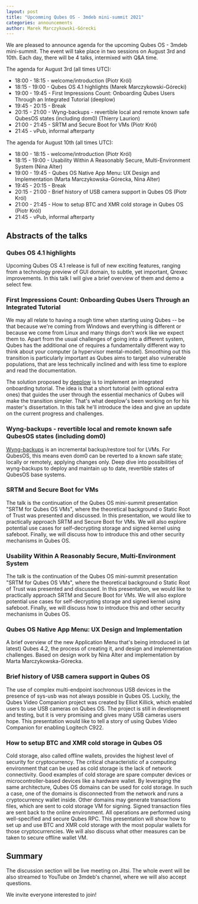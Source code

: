 ```yaml
---
layout: post
title: "Upcomming Qubes OS - 3mdeb mini-summit 2021"
categories: announcements
author: Marek Marczykowski-Górecki
---
```


We are pleased to announce agenda for the upcoming Qubes OS - 3mdeb
mini-summit. The event will take place in two sessions on August 3rd and 10th.
Each day, there will be 4 talks, intermixed with Q&A time.

The agenda for August 3rd (all times UTC):

- 18:00 - 18:15 - welcome/introduction (Piotr Król)
- 18:15 - 19:00 - Qubes OS 4.1 highlights (Marek Marczykowski-Górecki)
- 19:00 - 19:45 - First Impressions Count: Onboarding Qubes Users Through an Integrated Tutorial (deeplow)
- 19:45 - 20:15 - Break
- 20:15 - 21:00 - Wyng-backups - revertible local and remote known safe QubesOS states (including dom0) (Thierry Laurion)
- 21:00 - 21:45 - SRTM and Secure Boot for VMs (Piotr Król)
- 21:45 - vPub, informal afterparty

The agenda for August 10th (all times UTC):

- 18:00 - 18:15 - welcome/introduction (Piotr Król)
- 18:15 - 19:00 - Usability Within A Reasonably Secure, Multi-Environment System (Nina Alter)
- 19:00 - 19:45 - Qubes OS Native App Menu: UX Design and Implementation (Marta Marczykowska-Górecka, Nina Alter)
- 19:45 - 20:15 - Break
- 20:15 - 21:00 - Brief history of USB camera support in Qubes OS (Piotr Król)
- 21:00 - 21:45 - How to setup BTC and XMR cold storage in Qubes OS (Piotr Król)
- 21:45 - vPub, informal afterparty

## Abstracts of the talks

### Qubes OS 4.1 highlights

Upcoming Qubes OS 4.1 release is full of new exciting features, ranging from a
technology preview of GUI domain, to subtle, yet important, Qrexec
improvements. In this talk I will give a brief overview of them and demo a
select few.

### First Impressions Count: Onboarding Qubes Users Through an Integrated Tutorial

We may all relate to having a rough time when starting using Qubes -- be that
because we're coming from Windows and everything is different or because we
come from Linux and many things don't work like we expect them to. Apart from
the usual challenges of going into a different system, Qubes has the additional
one of requires a fundamentally different way to think about your computer (a
hypervisor mental-model). Smoothing out this transition is particularly
important as Qubes aims to target also vulnerable populations, that are less
technically inclined and with less time to explore and read the documentation.

The solution proposed by [deeplow](https://www.qubes-os.org/team/#deeplow) is
to implement an integrated onboarding tutorial. The idea is that a short
tutorial (with optional extra ones) that guides the user through the essential
mechanics of Qubes will make the transition simpler. That's what deeplow's been
working on for his master's dissertation. In this talk he'll introduce the idea
and give an update on the current progress and challenges.

### Wyng-backups - revertible local and remote known safe QubesOS states (including dom0)

[Wyng-backups](https://github.com/tasket/wyng-backup) is an incremental
backup/restore tool for LVMs. For QubesOS, this means even dom0 can be reverted
to a known safe state; locally or remotely, applying changes only. Deep dive
into possibilities of wyng-backups to deploy and maintain up to date,
revertible states of QubesOS base systems.

### SRTM and Secure Boot for VMs

The talk is the continuation of the Qubes OS mini-summit presentation
"SRTM for Qubes OS VMs", where the theoretical background o Static Root
of Trust was presented and discussed. In this presentation, we would
like to practically approach SRTM and Secure Boot for VMs. We will also
explore potential use cases for self-decrypting storage and signed
kernel using safeboot. Finally, we will discuss how to introduce this
and other security mechanisms in Qubes OS.

### Usability Within A Reasonably Secure, Multi-Environment System

The talk is the continuation of the Qubes OS mini-summit presentation
"SRTM for Qubes OS VMs", where the theoretical background o Static Root
of Trust was presented and discussed. In this presentation, we would
like to practically approach SRTM and Secure Boot for VMs. We will also
explore potential use cases for self-decrypting storage and signed
kernel using safeboot. Finally, we will discuss how to introduce this
and other security mechanisms in Qubes OS.

### Qubes OS Native App Menu: UX Design and Implementation

A brief overview of the new Application Menu that's being introduced in (at
latest) Qubes 4.2, the process of creating it, and design and
implementation challenges. Based on design work by Nina Alter and
implementation by Marta Marczykowska-Górecka.

### Brief history of USB camera support in Qubes OS

The use of complex multi-endpoint isochronous USB devices in the
presence of sys-usb was not always possible in Qubes OS. Luckily, the
Qubes Video Companion project was created by Elliot Killick, which
enabled users to use USB cameras on Qubes OS. The project is still in
development and testing, but it is very promising and gives many USB
cameras users hope. This presentation would like to tell a story of
using Qubes Video Companion for enabling Logitech C922.

### How to setup BTC and XMR cold storage in Qubes OS

Cold storage, also called offline wallets, provides the highest level of
security for cryptocurrency. The critical characteristic of a computing
environment that can be used as cold storage is the lack of network
connectivity. Good examples of cold storage are spare computer devices
or microcontroller-based devices like a hardware wallet. By leveraging
the same architecture, Qubes OS domains can be used for cold storage. In
such a case, one of the domains is disconnected from the network and
runs a cryptocurrency wallet inside. Other domains may generate
transactions files, which are sent to cold storage VM for signing.
Signed transaction files are sent back to the online environment. All
operations are performed using well-specified and secure Qubes RPC. This
presentation will show how to set up and use BTC and XMR cold storage
with the most popular wallets for those cryptocurrencies. We will also
discuss what other measures can be taken to secure offline wallet VM.

## Summary

The discussion section will be live meeting on Jitsi. The whole event will be
also streamed to YouTube on 3mdeb's channel, where we will also accept
questions.

We invite everyone interested to join!
